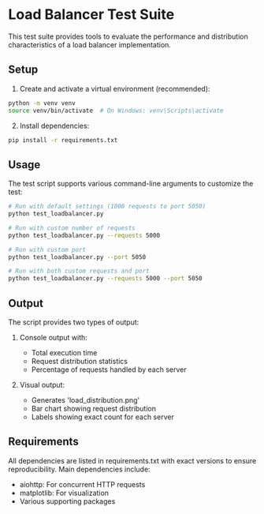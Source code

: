 # Load Balancer Test Suite

This test suite provides tools to evaluate the performance and distribution characteristics of a load balancer implementation.

## Setup

1. Create and activate a virtual environment (recommended):
```bash
python -m venv venv
source venv/bin/activate  # On Windows: venv\Scripts\activate
```

2. Install dependencies:
```bash
pip install -r requirements.txt
```

## Usage

The test script supports various command-line arguments to customize the test:

```bash
# Run with default settings (1000 requests to port 5050)
python test_loadbalancer.py

# Run with custom number of requests
python test_loadbalancer.py --requests 5000

# Run with custom port
python test_loadbalancer.py --port 5050

# Run with both custom requests and port
python test_loadbalancer.py --requests 5000 --port 5050
```

## Output

The script provides two types of output:

1. Console output with:
   - Total execution time
   - Request distribution statistics
   - Percentage of requests handled by each server

2. Visual output:
   - Generates 'load_distribution.png'
   - Bar chart showing request distribution
   - Labels showing exact count for each server

## Requirements

All dependencies are listed in requirements.txt with exact versions to ensure reproducibility. Main dependencies include:
- aiohttp: For concurrent HTTP requests
- matplotlib: For visualization
- Various supporting packages 